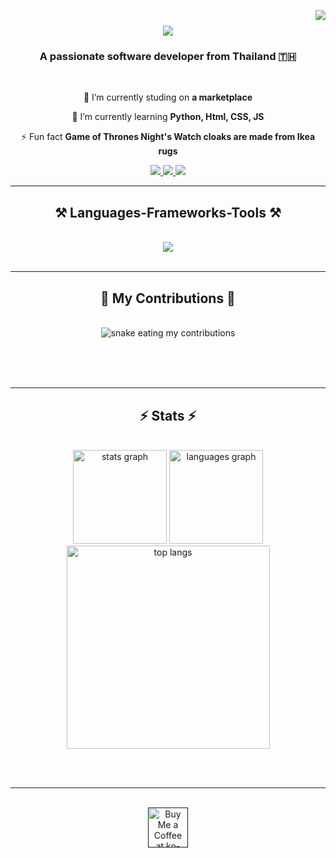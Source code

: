 <a href="https://visitorbadge.io/status?path=ShadowsDuck"><img align="right" src="https://api.visitorbadge.io/api/visitors?path=ShadowsDuck&labelColor=%23697689&countColor=%232ccce4&style=plastic&labelStyle=lower" /></a>

<h1 align="center">
    <img src="https://readme-typing-svg.herokuapp.com/?font=Righteous&size=35&center=true&vCenter=true&width=500&height=70&duration=4000&lines=Hi+There!+👋;+I'm+Tanaphat+Partoom!;" />
</h1>

<h3 align="center">A passionate software developer from Thailand 🇹🇭</h3>

<br/>

<div align="center">
 
 🔭 I’m currently studing on **a marketplace**
 
 🌱 I’m currently learning **Python, Html, CSS, JS**

⚡ Fun fact **Game of Thrones Night's Watch cloaks are made from Ikea rugs**

 </div>
 
<div align="center"> 
  <a href="mailto:ommykung2033@gmail.com">
    <img src="https://img.shields.io/badge/Gmail-333333?style=for-the-badge&logo=gmail&logoColor=red" />
  </a>
  <a href="https://www.facebook.com/tanaphat.kung.7/" target="_blank">
    <img src="https://img.shields.io/badge/Facebook-%231877F2.svg?style=for-the-badge&logo=Facebook&logoColor=white" target="_blank" />
  </a>
  <a href="https://github.com/ShadowsDuck" target="_blank">
     <img src="https://img.shields.io/badge/Portfolio-FF5722?style=for-the-badge&logo=todoist&logoColor=white" target="_blank" /> <!-- sqlite, safari, google-chrome are other good icon options -->
  </a>
</div>

 <hr/>
 
<h2 align="center">⚒️ Languages-Frameworks-Tools ⚒️</h2>
<br/>
<div align="center">
    <img src="https://skillicons.dev/icons?i=python,html,css,bootstrap,vscode,github" />
</div>

<br/>
<hr/>

<div align="center">
  <h2>🐍 My Contributions 🐍</h2>
  <br>
  <img alt="snake eating my contributions" src="https://raw.githubusercontent.com/ShadowsDuck/ShadowsDuck/output/github-contribution-grid-snake.svg" />
  
  <br/><br/><br/>
</div>

<hr/>

<h2 align="center">⚡ Stats ⚡</h2>
<br>
<div align=center>
  <img src="https://github-readme-stats.vercel.app/api?username=ShadowsDuck&theme=dark&hide_border=false&include_all_commits=false&count_private=false" height="150" alt="stats graph"  />
  <img src="https://github-readme-streak-stats.herokuapp.com/?user=ShadowsDuck&theme=dark&hide_border=false" height="150" alt="languages graph"  />
  <br/>
  <img width=325 align="center" src="https://github-readme-stats.vercel.app/api/top-langs/?username=ShadowsDuck&theme=dark&hide_border=false&include_all_commits=false&count_private=false&layout=compact" alt="top langs" />
</div>

<br/><br/>

<hr/>

<br/>

<div align="center">
<a href='' target='_blank'><img height='64' style='border:0px;height:64px;' src='https://storage.ko-fi.com/cdn/kofi1.png?v=3' border='0' alt='Buy Me a Coffee at ko-fi.com' /></a>
</div>

<br/>

